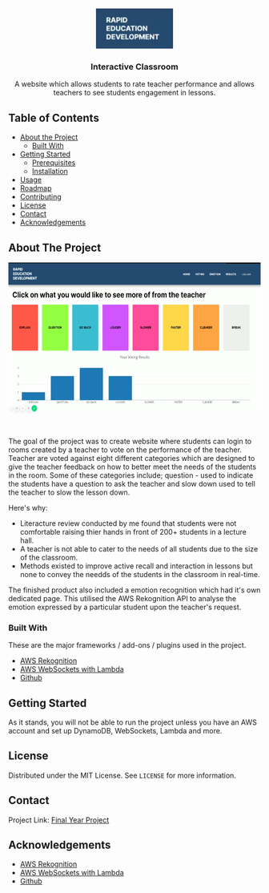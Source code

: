 
<br />
<p align="center">
  <a href="https://github.com/othneildrew/Best-README-Template">
    <img src="readme/logo.png" alt="Logo" height="80">
  </a>

  <h3 align="center">Interactive Classroom</h3>

  <p align="center">
    A website which allows students to rate teacher performance and allows teachers to see students engagement in lessons.
    <br />
  </p>
</p>



<!-- TABLE OF CONTENTS -->
## Table of Contents

* [About the Project](#about-the-project)
  * [Built With](#built-with)
* [Getting Started](#getting-started)
  * [Prerequisites](#prerequisites)
  * [Installation](#installation)
* [Usage](#usage)
* [Roadmap](#roadmap)
* [Contributing](#contributing)
* [License](#license)
* [Contact](#contact)
* [Acknowledgements](#acknowledgements)



<!-- ABOUT THE PROJECT -->
## About The Project

<p align="center">
    <img src="./readme/voting-page.png" height="300" alt="voting page image" >
</p>

</br>

The goal of the project was to create website where students can login to rooms created by a teacher to vote on the performance of the teacher. Teacher are voted against eight different categories which are designed to give the teacher feedback on how to better meet the needs of the students in the room. Some of these categories include; question - used to indicate the students have a question to ask the teacher and slow down used to tell the teacher to slow the lesson down.

Here's why:
* Literacture review conducted by me found that students were not comfortable raising thier hands in front of 200+ students in a lecture hall.
* A teacher is not able to cater to the needs of all students due to the size of the classroom.
* Methods existed to improve active recall and interaction in lessons but none to convey the needds of the students in the classroom in real-time.

The finished product also included a emotion recognition which had it's own dedicated page. This utilised the AWS Rekognition API to analyse the emotion expressed by a particular student upon the teacher's request.

### Built With
These are the major frameworks / add-ons / plugins used in the project.
* [AWS Rekognition](https://aws.amazon.com/rekognition)
* [AWS WebSockets with Lambda](https://aws.amazon.com/lambda/)
* [Github](https://github.com)


## Getting Started

As it stands, you will not be able to run the project unless you have an AWS account and set up DynamoDB, WebSockets, Lambda and more.


<!-- LICENSE -->
## License

Distributed under the MIT License. See `LICENSE` for more information.

<!-- CONTACT -->
## Contact

Project Link: [Final Year Project](https://github.com/chenshanmugarajah/final-year-project)

<!-- ACKNOWLEDGEMENTS -->
## Acknowledgements
* [AWS Rekognition](https://aws.amazon.com/rekognition)
* [AWS WebSockets with Lambda](https://aws.amazon.com/lambda/)
* [Github](https://github.com)